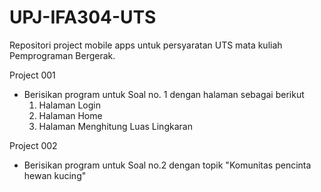 # UPJ-IFA304-UTS
Repositori project mobile apps untuk persyaratan UTS mata kuliah Pemprograman Bergerak.

Project 001
  - Berisikan program untuk Soal no. 1 dengan halaman sebagai berikut
    1. Halaman Login
    2. Halaman Home
    3. Halaman Menghitung Luas Lingkaran

Project 002
  - Berisikan program untuk Soal no.2 dengan topik "Komunitas pencinta hewan kucing"
